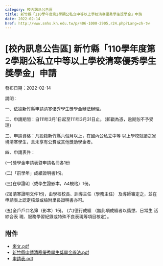 ```yaml
---
category: 校內訊息公告區
title: 新竹縣「110學年度第2學期公私立中等以上學校清寒優秀學生獎學金」申請
date: 2022-02-14
href: http://www.smhs.kh.edu.tw/p/406-1000-2905,r24.php?Lang=zh-tw
---
```


# [校內訊息公告區] 新竹縣「110學年度第2學期公私立中等以上學校清寒優秀學生獎學金」申請

發布日期：2022-02-14

<div><div></div><div><p><span>說明： </span><p><span>一、依據新竹縣申請清寒優秀學生獎學金辦法辦理。 </span><p><span>二、申請期間：自111年3月1日起至111年3月31日止。（郵戳為憑，逾期恕不予受理） </span><p><span>三、申請資格：凡設籍新竹縣六個月以上，在國內公私立中等 以上學校就讀之家境清寒學生，且未享有公費或其他獎助學金者。 </span><p><span>四、申請表件： </span><p><span>(一)獎學金申請表暨申請名冊各1份 </span><p><span>(二)「前學年」成績證明書1份。 </span><p><span>(三)在學證明（或學生證影本，A4規格）1份。 </span><p><span>(四)清寒證明文件1份，由學校校長、訓導主任（學務主任） 及導師審定之，並在申請表上認定核章或檢附里長證明書亦可。 </span><p><span>(五)全戶戶口名簿（影本）1份。 (六)德行成績 （無此項成績者以獎懲、日常生 活綜合表 現、服務學習紀錄或特殊不良表現等項目核定）。</span></div></div>

## 附件

- [來文.pdf](https://www.smhs.kh.edu.tw/var/file/0/1000/attach/92/pta_2614_2761054_23133.pdf)
- [新竹縣申請清寒優秀學生獎學金辦法.pdf](https://www.smhs.kh.edu.tw/var/file/0/1000/attach/92/pta_2615_2079692_23133.pdf)
- [申請表.odt](https://www.smhs.kh.edu.tw/app/index.php?Action=downloadfile&file=WVhSMFlXTm9Memt5TDNCMFlWOHlOakUyWHpVeE9EYzBOVEZmTWpNeE16TXViMlIw&fname=WSGG01QKUSPO11HH50POSWXW143025RLRKFGYS35A125WSTSA0B0LOSWWSOKHGPKYWCCCD11VSPKDHDH)

